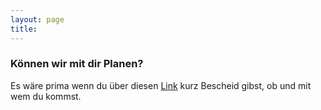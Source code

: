 ```yaml
---
layout: page
title:
---
```

### Können wir mit dir Planen?
Es wäre prima wenn du über diesen [Link](https://forms.gle/R2b32HmZwD2HLx5F7) kurz Bescheid gibst, ob und mit wem du kommst.



